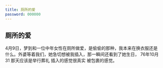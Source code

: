 ```yaml
---
title: 厕所的爱
password: 000000
---
```


## 厕所的爱

4月9日，梦到和一位中年女性在厕所做爱，是偷偷的那种，我本来在换衣服还是什么。外婆等着我们，她急切想被我插入，那一瞬间还看到了她生日， 76年10月31 那天应该是举行葬礼 插入的感觉很真实 被包裹的感觉。
